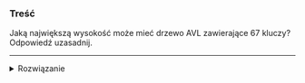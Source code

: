 ### Treść
Jaką największą wysokość może mieć drzewo AVL zawierające 67 kluczy? Odpowiedź uzasadnij.

------
<details><summary>Rozwiązanie</summary>

![](https://i.imgur.com/zg4VCce.png)

<p>
    
